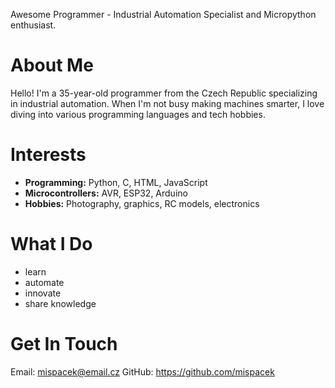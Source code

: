 Awesome Programmer - Industrial Automation Specialist and Micropython enthusiast.

# About Me
Hello! I'm a 35-year-old programmer from the Czech Republic specializing in industrial automation. When I'm not busy making machines smarter, I love diving into various programming languages and tech hobbies. 

# Interests
- **Programming:** Python, C, HTML, JavaScript
- **Microcontrollers:** AVR, ESP32, Arduino
- **Hobbies:** Photography, graphics, RC models, electronics

# What I Do
- learn
- automate
- innovate
- share knowledge


# Get In Touch
Email: mispacek@email.cz
GitHub: https://github.com/mispacek
